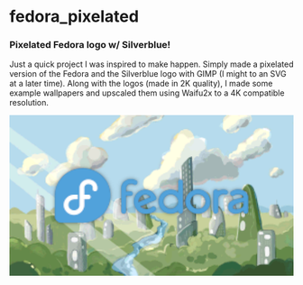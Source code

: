 # fedora_pixelated  

### Pixelated Fedora logo w/ Silverblue!  
  
Just a quick project I was inspired to make happen. Simply made a pixelated version of the Fedora and the Silverblue logo with GIMP (I might to an SVG at a later time). Along with the logos (made in 2K quality), I made some example wallpapers and upscaled them using Waifu2x to a 4K compatible resolution.  

![Preview of Fedora Wallpaper](Fedora37_2k.png "Preview Image")  
